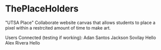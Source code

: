 # ThePlaceHolders
"UTSA Place" Collaborate website canvas that allows students to place a pixel within a restrcited amount of time to make art.

Users Connected (testing if working):
Adan Santos
Jackson Sovilay
Hello
Alex Rivera
Hello